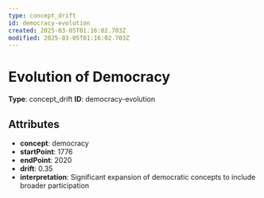 ```yaml
---
type: concept_drift
id: democracy-evolution
created: 2025-03-05T01:16:02.703Z
modified: 2025-03-05T01:16:02.703Z
---
```


# Evolution of Democracy

**Type**: concept_drift
**ID**: democracy-evolution

## Attributes

- **concept**: democracy
- **startPoint**: 1776
- **endPoint**: 2020
- **drift**: 0.35
- **interpretation**: Significant expansion of democratic concepts to include broader participation

